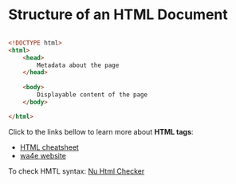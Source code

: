 # Structure of an HTML Document

```html

<!DOCTYPE html>
<html>
	<head>
		Metadata about the page
	</head>
	
	<body>
		Displayable content of the page
	</body>

</html>
```

Click to the links bellow to learn more about **HTML tags**:
- [HTML cheatsheet](https://htmlcheatsheet.com/)
- [wa4e website](https://www.wa4e.com/lessons)

To check HMTL syntax: [Nu Html Checker](https://validator.w3.org/nu/)
